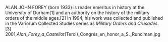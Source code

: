 ALAN JOHN FOREY (born 1933) is reader emeritus in history at the University of Durham[1] and an authority on the history of the military orders of the middle ages.[2] In 1994, his work was collected and published in the Variorum Collected Studies series as _Military Orders and Crusades_.[3] 2001,_Alan_Forey_a_Castellot_(Terol)_Congrés_en_honor_a_S._Runciman.jpg
